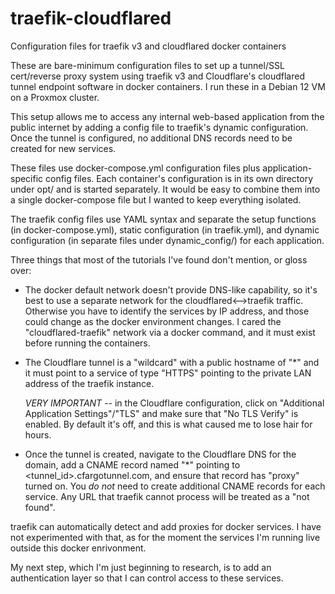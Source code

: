 # traefik-cloudflared
Configuration files for traefik v3 and cloudflared docker containers

These are bare-minimum configuration files to set up a tunnel/SSL cert/reverse proxy system using traefik v3 and Cloudflare's cloudflared tunnel endpoint software in docker containers.  I run these in a Debian 12 VM on a Proxmox cluster.

This setup allows me to access any internal web-based application from the public internet by adding a config file to traefik's dynamic configuration.  Once the tunnel is configured, no additional DNS records need to be created for new services.

These files use docker-compose.yml configuration files plus application-specific config files.  Each container's configuration is in its own directory under opt/ and is started separately.  It would be easy to combine them into a single docker-compose file but I wanted to keep everything isolated.

The traefik config files use YAML syntax and separate the setup functions (in docker-compose.yml), static configuration (in traefik.yml), and dynamic configuration (in separate files under dynamic_config/) for each application.

Three things that most of the tutorials I've found don't mention, or gloss over:

*  The docker default network doesn't provide DNS-like capability, so it's best to use a separate network for the cloudflared<-->traefik  traffic.  Otherwise you have to identify the services by IP address, and those could change as the docker environment changes.  I cared the "cloudflared-traefik" network via a docker command, and it must exist before running the containers.

*  The Cloudflare tunnel is a "wildcard" with a public hostname of "*" and it must point to a service of type "HTTPS" pointing to the private LAN address of the traefik instance.

   *VERY IMPORTANT* -- in the Cloudflare configuration, click on "Additional Application Settings"/"TLS" and make sure that "No TLS Verify" is enabled.  By default it's off, and this is what caused me to lose hair for hours.

*  Once the tunnel is created, navigate to the Cloudflare DNS for the domain, add a CNAME record named "*" pointing to <tunnel_id>.cfargotunnel.com, and ensure that record has "proxy" turned on.  You *do not* need to create additional CNAME records for each service.  Any URL that traefik cannot process will be treated as a "not found".

traefik can automatically detect and add proxies for docker services.  I have not experimented with that, as for the moment the services I'm running live outside this docker enrivonment.

My next step, which I'm just beginning to research, is to add an authentication layer so that I can control access to these services.
